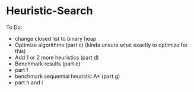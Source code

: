 # Heuristic-Search

To Do:
- change closed list to binary heap
- Optimize algorithms (part c) (kinda unsure what exactly to optimize for this)
- Add 1 or 2 more heuristics (part d)
- Benchmark results (part e)
- part f
- benchmark sequential heuristic A\* (part g)
- part h and i
